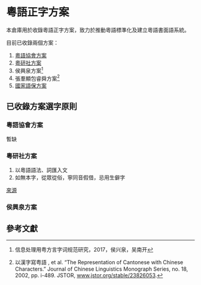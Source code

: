 # 粵語正字方案

本倉庫用於收錄粵語正字方案，致力於推動粵語標準化及建立粵語書面語系統。

目前已收錄兩個方案：

1. [粵語協會方案](http://www.cantonese.asia/attachments/school/canchars.htm)
2. [粵研社方案](https://www.facebook.com/groups/1637273436585277)
3. 侯興泉方案[^1]
4. 張羣顯包睿舜方案[^2]
5. [國家語保方案](http://www.moe.gov.cn/s78/A19/A19_gggs/A19_sjhj/201704/W020170405307025943395.pdf)


## 已收錄方案選字原則

### 粵語協會方案

暫缺

### 粵研社方案

1. 以粵語語法、詞匯入文
2. 如無本字，從眾從俗，寧同音假借，忌用生僻字

[來源](https://www.facebook.com/notes/%E0%B8%AA%E0%B8%A1%E0%B8%8A%E0%B8%B2%E0%B8%A2-%E0%B8%AA%E0%B8%B8%E0%B8%98%E0%B8%A3%E0%B8%A3%E0%B8%A1%E0%B8%9E%E0%B8%87%E0%B8%A9%E0%B9%8C/%E7%B2%B5%E6%96%87%E6%9B%B8%E5%AF%AB%E5%8E%9F%E5%89%87%E5%88%9D%E6%8E%A2-%E7%AC%AC%E4%BA%8C%E7%A8%BF/1401479586777726/)

### 侯興泉方案



## 參考文獻

[^1]: 信息处理用粤方言字词规范研究，2017，侯兴泉，吴南开
[^2]: 以漢字寫粤語 , et al. “The Representation of Cantonese with Chinese Characters.” Journal of Chinese Linguistics Monograph Series, no. 18, 2002, pp. i-489. JSTOR, www.jstor.org/stable/23826053.